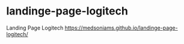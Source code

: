 # landinge-page-logitech
Landing Page Logitech
https://medsoniams.github.io/landinge-page-logitech/
